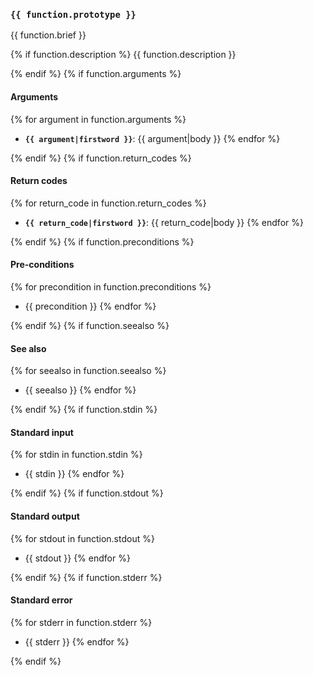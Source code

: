 ### `{{ function.prototype }}`
{{ function.brief }}

{% if function.description %}
{{ function.description }}

{% endif %}
{% if function.arguments %}
#### Arguments
{% for argument in function.arguments %}
- **`{{ argument|firstword }}`**: {{ argument|body }}
{% endfor %}

{% endif %}
{% if function.return_codes %}
#### Return codes
{% for return_code in function.return_codes %}
- **`{{ return_code|firstword }}`**: {{ return_code|body }}
{% endfor %}

{% endif %}
{% if function.preconditions %}
#### Pre-conditions
{% for precondition in function.preconditions %}
- {{ precondition }}
{% endfor %}

{% endif %}
{% if function.seealso %}
#### See also
{% for seealso in function.seealso %}
- {{ seealso }}
{% endfor %}

{% endif %}
{% if function.stdin %}
#### Standard input
{% for stdin in function.stdin %}
- {{ stdin }}
{% endfor %}

{% endif %}
{% if function.stdout %}
#### Standard output
{% for stdout in function.stdout %}
- {{ stdout }}
{% endfor %}

{% endif %}
{% if function.stderr %}
#### Standard error
{% for stderr in function.stderr %}
- {{ stderr }}
{% endfor %}

{% endif %}
